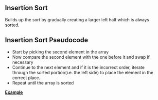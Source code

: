 ## Insertion Sort
Builds up the sort by gradually creating a larger left half which is always sorted.

## Insertion Sort Pseudocode
- Start by picking the second element in the array
- Now compare the second element with the one before it and swap if necessary
- Continue to the next element and if it is the incorrect order, iterate through the sorted portion(i.e. the left side) to place the element in the correct place.
- Repeat until the array is sorted

[**Example**](example)